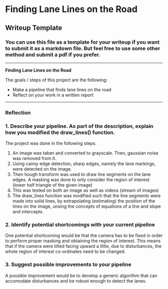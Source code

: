 # **Finding Lane Lines on the Road** 

## Writeup Template

### You can use this file as a template for your writeup if you want to submit it as a markdown file. But feel free to use some other method and submit a pdf if you prefer.

---

**Finding Lane Lines on the Road**

The goals / steps of this project are the following:
* Make a pipeline that finds lane lines on the road
* Reflect on your work in a written report


[//]: # (Image References)

[image1]: ./examples/grayscale.jpg "Grayscale"

---

### Reflection

### 1. Describe your pipeline. As part of the description, explain how you modified the draw_lines() function.

The project was done in the following steps. 
1. An image was taken and converted to grayscale. Then, gaussian noise was removed from it. 
2. Using canny edge detection, sharp edges, namely the lane markings, were detected on the image. 
3. Then hough transform was used to draw line segments on the lane edges. A masking was done to only consider the region of interest (lower 
half triangle of the given image)
4. This was tested on both an image as well as videos (stream of images)
5. The draw_lines function was modified such that the line segments were made into solid lines, by extrapolating (estimating) the position
of the lines on the image, unsing the concepts of equations of a line and slope and intercepts. 


### 2. Identify potential shortcomings with your current pipeline


One potential shortcoming would be that the camera has to be fixed in order to perform proper masking and obtaining the region of interest. 
This means that if the camera were tilted facing upward a little, due to disturbances, the whole region of interest co-ordinates need to be changed. 


### 3. Suggest possible improvements to your pipeline

A possible improvement would be to develop a generic algorithm that can accomodate disturbances and be robust enough to detect the lanes. 

